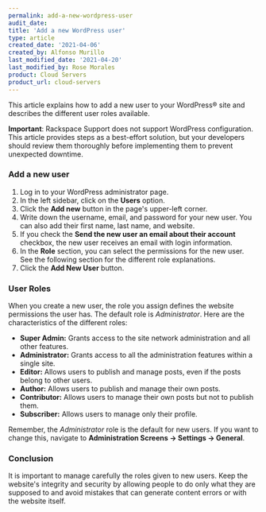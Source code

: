 ```yaml
---
permalink: add-a-new-wordpress-user
audit_date:
title: 'Add a new WordPress user'
type: article
created_date: '2021-04-06'
created_by: Alfonso Murillo
last_modified_date: '2021-04-20'
last_modified_by: Rose Morales
product: Cloud Servers
product_url: cloud-servers
---
```


This article explains how to add a new user to your WordPress&reg; site and
describes the different user roles available.

**Important**: Rackspace Support does not support WordPress configuration. This
article provides steps as a best-effort solution, but your developers should
review them thoroughly before implementing them to prevent unexpected downtime.

### Add a new user

1. Log in to your WordPress administrator page.
2. In the left sidebar, click on the **Users** option.
3. Click the **Add new** button in the page's upper-left corner.
4. Write down the username, email, and password for your new user. You can also
   add their first name, last name, and website.
5. If you check the **Send the new user an email about their account** checkbox,
   the new user receives an email with login information.
6. In the **Role** section, you can select the permissions for the new user.
   See the following section for the different role explanations.
7. Click the **Add New User** button.

### User Roles

When you create a new user, the role you assign defines the website permissions the user
has. The default role is *Administrator*. Here are the characteristics of the different roles:

- **Super Admin:** Grants access to the site network administration
  and all other features.
- **Administrator:** Grants access to all the administration features within a
  single site.
- **Editor:** Allows users to publish and manage posts, even if the posts
  belong to other users.
- **Author:** Allows users to publish and manage their own posts.
- **Contributor:** Allows users to manage their own posts but not to publish them.
- **Subscriber:** Allows users to manage only their profile.

Remember, the *Administrator* role is the default for new users. If
you want to change this, navigate to **Administration Screens -> Settings ->
General**.

### Conclusion

It is important to manage carefully the roles given to new users. Keep the website's
integrity and security by allowing people to do only what they are supposed to and
avoid mistakes that can generate content errors or with the website itself.
